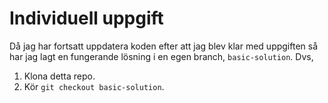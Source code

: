 # Individuell uppgift

Då jag har fortsatt uppdatera koden efter att jag blev klar med uppgiften så har jag lagt en fungerande lösning i en egen branch, `basic-solution`. Dvs,

1. Klona detta repo.
2. Kör `git checkout basic-solution`.
